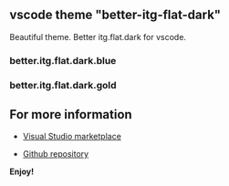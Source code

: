 
## vscode theme "better-itg-flat-dark"

Beautiful theme. Better itg.flat.dark for vscode.

### better.itg.flat.dark.blue

### better.itg.flat.dark.gold

## For more information

* [Visual Studio marketplace](https://marketplace.visualstudio.com/items?itemName=surmon.theme-better-itg-flat-dark#overview)

* [Github repository](https://github.com/surmon-china/better-itg-flat-dark-vscode-theme)

**Enjoy!**
